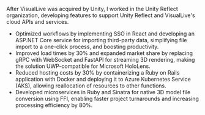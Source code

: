 After VisualLive was acquired by Unity, I worked in the Unity Reflect organization, developing features to support Unity Reflect and VisualLive's cloud APIs and services.
- Optimized workflows by implementing SSO in React and developing an ASP.NET Core service for importing third-party data, simplifying file import to a one-click process, and boosting productivity.
- Improved load times by 30% and expanded market share by replacing gRPC with WebSocket and FastAPI for streaming 3D rendering, making the solution UWP-compatible for Microsoft HoloLens.
- Reduced hosting costs by 30% by containerizing a Ruby on Rails application with Docker and deploying it to Azure Kubernetes Service (AKS), allowing reallocation of resources to other functions.
- Developed microservices in Ruby and Sinatra for native 3D model file conversion using FFI, enabling faster project turnarounds and increasing processing efficiency by 80%.
